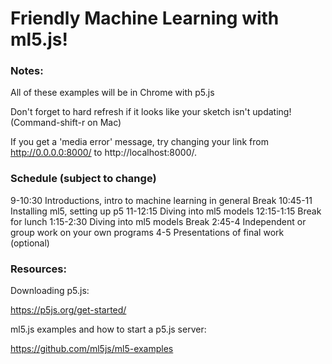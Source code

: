 # Friendly Machine Learning with ml5.js!

### Notes:

All of these examples will be in Chrome with p5.js

Don't forget to hard refresh if it looks like your sketch isn't updating! (Command-shift-r on Mac)

If you get a 'media error' message, try changing your link from http://0.0.0.0:8000/ to http://localhost:8000/.


### Schedule (subject to change)

9-10:30 	Introductions, intro to machine learning in general
				Break
10:45-11 	Installing ml5, setting up p5
11-12:15 	Diving into ml5 models 
12:15-1:15		Break for lunch
1:15-2:30 	Diving into ml5 models
				Break
2:45-4 		Independent or group work on your own programs
4-5 		Presentations of final work (optional)


### Resources:

Downloading p5.js:

https://p5js.org/get-started/

ml5.js examples and how to start a p5.js server:

https://github.com/ml5js/ml5-examples

